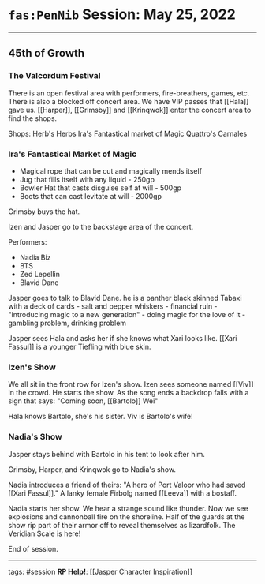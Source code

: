 # `fas:PenNib` Session: May 25, 2022
---

## 45th of Growth

### The Valcordum Festival
There is an open festival area with performers, fire-breathers, games, etc. There is also a blocked off concert area. We have VIP passes that [[Hala]] gave us. [[Harper]], [[Grimsby]] and [[Krinqwok]] enter the concert area to find the shops.

Shops:
Herb's Herbs
Ira's Fantastical market of Magic
Quattro's Carnales


### Ira's Fantastical Market of Magic
- Magical rope that can be cut and magically mends itself
- Jug that fills itself with any liquid - 250gp
- Bowler Hat that casts disguise self at will - 500gp
- Boots that can cast levitate at will - 2000gp

Grimsby buys the hat.

Izen and Jasper go to the backstage area of the concert.

Performers:
- Nadia Biz
- BTS
- Zed Lepellin
- Blavid Dane

 Jasper goes to talk to Blavid Dane. he is a panther black skinned Tabaxi with a deck of cards
	- salt and pepper whiskers
	- financial ruin
	- "introducing magic to a new generation"
	- doing magic for the love of it
	- gambling problem, drinking problem

Jasper sees Hala and asks her if she knows what Xari looks like.
[[Xari Fassul]] is a younger Tiefling with blue skin.

### Izen's Show
We all sit in the front row for Izen's show.
Izen sees someone named [[Viv]] in the crowd.
He starts the show.
As the song ends a backdrop falls with a sign that says:
"Coming soon, [[Bartolo]] Wei"

Hala knows Bartolo, she's his sister. Viv is Bartolo's wife!


### Nadia's Show
Jasper stays behind with Bartolo in his tent to look after him.

Grimsby, Harper, and Krinqwok go to Nadia's show.

Nadia introduces a friend of theirs:
"A hero of Port Valoor who had saved [[Xari Fassul]]."
A lanky female Firbolg named [[Leeva]] with a bostaff.

Nadia starts her show. We hear a strange sound like thunder.
Now we see explosions and cannonball fire on the shoreline. 
Half of the guards at the show rip part of their armor off to reveal themselves as lizardfolk. The Veridian Scale is here!

End of session.



---

tags: #session
**RP Help!**: [[Jasper Character Inspiration]]